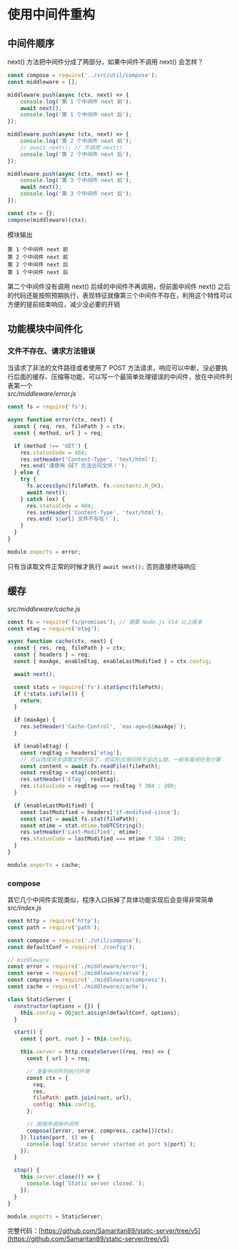 # 使用中间件重构

<a name="h3ccZ"></a>
## 中间件顺序
next() 方法把中间件分成了两部分，如果中间件不调用 next() 会怎样？
```javascript
const compose = require('../src/util/compose');
const middleware = [];

middleware.push(async (ctx, next) => {
	console.log('第 1 个中间件 next 前');
	await next();
	console.log('第 1 个中间件 next 后');
});

middleware.push(async (ctx, next) => {
	console.log('第 2 个中间件 next 前');
	// await next(); // 不调用 next()
	console.log('第 2 个中间件 next 后');
});

middleware.push(async (ctx, next) => {
	console.log('第 3 个中间件 next 前');
	await next();
	console.log('第 3 个中间件 next 后');
});

const ctx = {};
compose(middleware)(ctx);
```
模块输出
```
第 1 个中间件 next 前
第 2 个中间件 next 前
第 2 个中间件 next 后
第 1 个中间件 next 后
```
第二个中间件没有调用 next() 后续的中间件不再调用，但前面中间件 next() 之后的代码还能按照预期执行，表现特征就像第三个中间件不存在，利用这个特性可以方便的提前结束响应，减少没必要的开销
<a name="pkkMU"></a>
## 功能模块中间件化
<a name="sIGZc"></a>
### 文件不存在、请求方法错误
当请求了非法的文件路径或者使用了 POST 方法请求，响应可以中断，没必要执行后面的缓存、压缩等功能，可以写一个最简单处理错误的中间件，放在中间件列表第一个<br />_src/middleware/error.js_
```javascript
const fs = require('fs');

async function error(ctx, next) {
  const { req, res, filePath } = ctx;
  const { method, url } = req;

  if (method !== 'GET') {
    res.statusCode = 404;
    res.setHeader('Content-Type', 'text/html');
    res.end('请使用 GET 方法访问文件！');
  } else {
    try {
      fs.accessSync(filePath, fs.constants.R_OK);
      await next();
    } catch (ex) {
      res.statusCode = 404;
      res.setHeader('Content-Type', 'text/html');
      res.end(`${url} 文件不存在！`);
    }
  }
}

module.exports = error;
```
只有当读取文件正常的时候才执行 `await next();` 否则直接终端响应
<a name="YsGg4"></a>
## 缓存
_src/middleware/cache.js_
```javascript
const fs = require('fs/promises'); // 需要 Node.js V14 以上版本
const etag = require('etag');

async function cache(ctx, next) {
  const { res, req, filePath } = ctx;
  const { headers } = req;
  const { maxAge, enableEtag, enableLastModified } = ctx.config;

  await next();

  const stats = require('fs').statSync(filePath);
  if (!stats.isFile()) {
    return;
  }

  if (maxAge) {
    res.setHeader('Cache-Control', `max-age=${maxAge}`);
  }

  if (enableEtag) {
    const reqEtag = headers['etag'];
    // 可以改成异步读取文件内容了，但实际应用同样不会这么做，一般有离线任务计算
    const content = await fs.readFile(filePath);
    const resEtag = etag(content);
    res.setHeader('ETag', resEtag);
    res.statusCode = reqEtag === resEtag ? 304 : 200;
  }

  if (enableLastModified) {
    const lastModified = headers['if-modified-since'];
    const stat = await fs.stat(filePath);
    const mtime = stat.mtime.toUTCString();
    res.setHeader('Last-Modified', mtime);
    res.statusCode = lastModified === mtime ? 304 : 200;
  }
}

module.exports = cache;
```
<a name="KtXiE"></a>
### compose
其它几个中间件实现类似，程序入口拆掉了具体功能实现后会变得非常简单<br />_src/index.js_
```javascript
const http = require('http');
const path = require('path');

const compose = require('./util/compose');
const defaultConf = require('./config');

// middleware
const error = require('./middleware/error');
const serve = require('./middleware/serve');
const compress = require('./middleware/compress');
const cache = require('./middleware/cache');

class StaticServer {
  constructor(options = {}) {
    this.config = Object.assign(defaultConf, options);
  }

  start() {
    const { port, root } = this.config;

    this.server = http.createServer((req, res) => {
      const { url } = req;

      // 准备中间件的执行环境
      const ctx = {
        req,
        res,
        filePath: path.join(root, url),
        config: this.config,
      };

      // 按顺序调用中间件
      compose([error, serve, compress, cache])(ctx);
    }).listen(port, () => {
      console.log(`Static server started at port ${port}`);
    });
  }

  stop() {
    this.server.close(() => {
      console.log(`Static server closed.`);
    });
  }
}

module.exports = StaticServer;
```
完整代码：[https://github.com/Samaritan89/static-server/tree/v5](https://github.com/Samaritan89/static-server/tree/v5)
